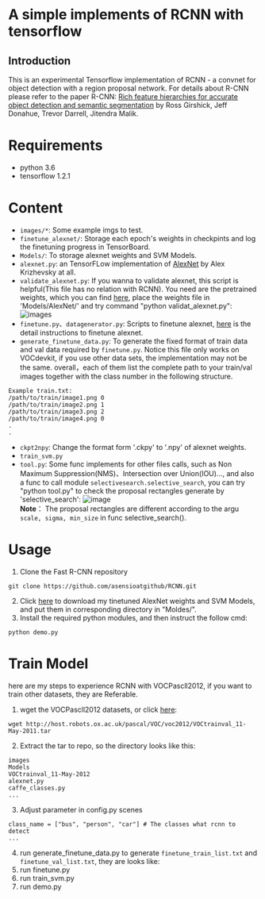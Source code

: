 # A simple implements of RCNN with tensorflow
## Introduction
This is an experimental Tensorflow implementation of RCNN - a convnet for object detection with a region proposal network. For details about R-CNN please refer to the paper R-CNN: [Rich feature hierarchies for accurate object detection and semantic segmentation](http://xueshu.baidu.com/s?wd=paperuri:%286f32e0834ddb27b36d7c5cda472a768d%29&filter=sc_long_sign&tn=SE_xueshusource_2kduw22v&sc_vurl=http://arxiv.org/abs/1311.2524&ie=utf-8&sc_us=2810736414368325775) by Ross Girshick, Jeff Donahue, Trevor Darrell, Jitendra Malik.
# Requirements
- python 3.6
- tensorflow 1.2.1
# Content
- `images/*`: Some example imgs to test. 
- `finetune_alexnet/`: Storage each epoch's weights in checkpints and log the finetuning progress in TensorBoard.
- `Models/`: To storage alexnet weights and SVM Models.
- `alexnet.py`: an TensorFLow implementation of [AlexNet](http://papers.nips.cc/paper/4824-imagenet-classification-with-deep-convolutional-neural-networks.pdf) by Alex Krizhevsky at all.
- `validate_alexnet.py`: If you wanna to validate alexnet, this script is helpful(This file has no relation with RCNN). You need are the pretrained weights, which you can find [here](http://www.cs.toronto.edu/%7Eguerzhoy/tf_alexnet/bvlc_alexnet.npy), place the weights file in 'Models/AlexNet/' and try command "python validat_alexnet.py":</br>
                          ![images](https://github.com/asensioatgithub/RCNN/blob/master/result/validate.png)
- `finetune.py`、`datagenerator.py`: Scripts to finetune alexnet, [here](https://github.com/kratzert/finetune_alexnet_with_tensorflow) is the detail instructions to finetune alexnet.
- `generate_finetune_data.py`: To generate the fixed format of train data and val data required by `finetune.py`. Notice this file only works on VOCdevkit, if you use other data sets, the implementation may not be the same. overall，each of them list the complete path to your train/val images together with the class number in the following structure.
```
Example train.txt:
/path/to/train/image1.png 0
/path/to/train/image2.png 1
/path/to/train/image3.png 2
/path/to/train/image4.png 0
.
.
```
- `ckpt2npy`: Change the format form '.ckpy' to '.npy' of alexnet weights.
- `train_svm.py`
- `tool.py`: Some func implements for other files calls, such as Non Maximum Suppression(NMS)、Intersection over Union(IOU)..., and also a func to call module `selectivesearch.selective_search`, you can try "python tool.py" to check the proposal rectangles generate by 'selective_search':
                          ![image](https://github.com/asensioatgithub/RCNN/blob/master/result/pro_rect.png)</br>
**Note**： The proposal rectangles are different according to the argu `scale, sigma, min_size` in func selective_search().

# Usage
1. Clone the Fast R-CNN repository
```
git clone https://github.com/asensioatgithub/RCNN.git
```
2. Click [here](https://pan.baidu.com/s/1i6S3MAjQ4LBbQ7Rbat5wRQ) to download my tinetuned AlexNet weights and SVM Models, and put them in corresponding directory in "Moldes/".
3. Install the required python modules, and then instruct the follow cmd:
```
python demo.py
```

# Train Model 
here are my steps to experience RCNN with VOCPascll2012, if you want to train other datasets, they are Referable. 
1. wget the VOCPascll2012 datasets, or click [here](http://host.robots.ox.ac.uk/pascal/VOC/voc2012/VOCtrainval_11-May-2012.tar):
```
wget http://host.robots.ox.ac.uk/pascal/VOC/voc2012/VOCtrainval_11-May-2011.tar
```
2. Extract the tar to repo, so the directory looks like this:
```
images
Models
VOCtrainval_11-May-2012
alexnet.py
caffe_classes.py
...
```
3. Adjust parameter in config.py scenes
```
class_name = ["bus", "person", "car"] # The classes what rcnn to detect
...
```
4. run generate_finetune_data.py to generate `finetune_train_list.txt` and `finetune_val_list.txt`, they are looks like:
5. run finetune.py
6. run train_svm.py
7. run demo.py
